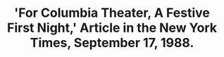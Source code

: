 ---
_date: 17-Sep-88
derivativo_link: https://derivativo-4.library.columbia.edu/iiif/2/cul:vt4b8gtj6x/
dlc_link: https://dlc.library.columbia.edu/catalog/cul:mpg4f4qrtz
format: clippings
iiif_json: https://derivativo-4.library.columbia.edu/iiif/2/cul:vt4b8gtj6x/info.json
name: Kozinn, Allan; New York times
native_jpg: https://derivativo-4.library.columbia.edu/iiif/2/cul:vt4b8gtj6x/full/!768,768/0/native.jpg
shelf_location: Box no. Box 11, Folder no. Folder 16, Buildings and Grounds
subjects: Theaters; Columbia University
summary: Photocopy of clipping from New York Times
title: "'For Columbia Theater, A Festive First Night,' Article in the New York Times,
  September 17, 1988."
layout: photo-page
---